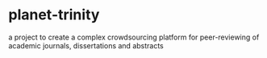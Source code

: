# planet-trinity
a project to create a complex crowdsourcing platform for peer-reviewing of academic journals, dissertations and abstracts
